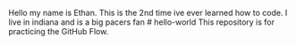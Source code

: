 Hello my name is Ethan. This is the 2nd time ive ever learned how to code. I live in indiana and is a big pacers fan # hello-world
This repository is for practicing the GitHub Flow.

